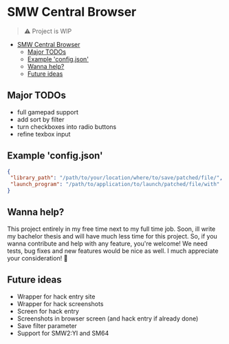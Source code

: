 # SMW Central Browser
>
> :warning: Project is WIP

- [SMW Central Browser](#smw-central-browser)
  - [Major TODOs](#major-todos)
  - [Example 'config.json'](#example-configjson)
  - [Wanna help?](#wanna-help)
  - [Future ideas](#future-ideas)

## Major TODOs

- full gamepad support
- add sort by filter
- turn checkboxes into radio buttons
- refine texbox input

## Example 'config.json'

```json
{
 "library_path": "/path/to/your/location/where/to/save/patched/file/",
 "launch_program": "/path/to/application/to/launch/patched/file/with"
}
```

## Wanna help?

This project entirely in my free time next to my full time job. Soon, ill write my bachelor thesis and will have much less time for this project. So, if you wanna contribute and help with any feature, you're welcome! We need tests, bug fixes and new features would be nice as well. I much appreciate your consideration! :slightly_smiling_face:

## Future ideas

- Wrapper for hack entry site
- Wrapper for hack screenshots
- Screen for hack entry
- Screenshots in browser screen (and hack entry if already done)
- Save filter parameter
- Support for SMW2:YI and SM64
